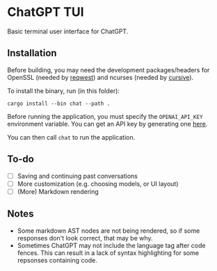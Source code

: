# ChatGPT TUI

Basic terminal user interface for ChatGPT.

## Installation

Before building, you may need the development packages/headers for OpenSSL (needed by [reqwest](https://github.com/seanmonstar/reqwest#requirements))
and ncurses (needed by [cursive](https://github.com/gyscos/cursive/wiki/Install-ncurses#archlinux)).

To install the binary, run (in this folder):

```
cargo install --bin chat --path .
```

Before running the application, you must specify the `OPENAI_API_KEY` environment
variable. You can get an API key by generating one [here](https://platform.openai.com/account/api-keys).

You can then call `chat` to run the application.

## To-do

- [ ] Saving and continuing past conversations
- [ ] More customization (e.g. choosing models, or UI layout)
- [ ] (More) Markdown rendering

## Notes

- Some markdown AST nodes are not being rendered, so if some responses don't
  look correct, that may be why.
- Sometimes ChatGPT may not include the language tag after code fences. This
  can result in a lack of syntax highlighting for some repsonses containing
  code.

